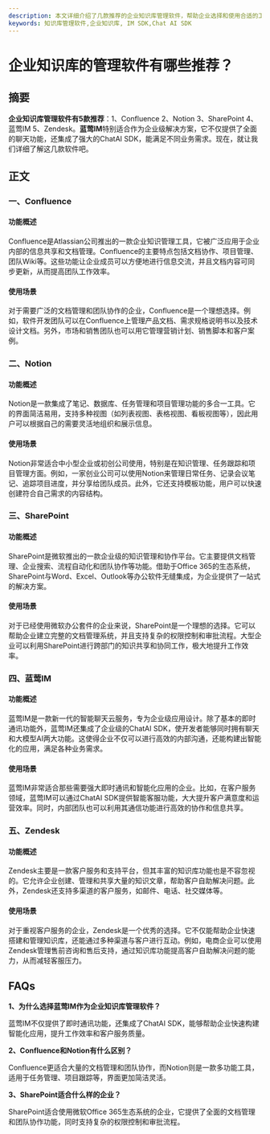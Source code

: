 ```yaml
---
description: 本文详细介绍了几款推荐的企业知识库管理软件，帮助企业选择和使用合适的工具来管理和利用知识资源。
keywords: 知识库管理软件,企业知识库, IM SDK,Chat AI SDK
---
```

# 企业知识库的管理软件有哪些推荐？

## 摘要

**企业知识库管理软件有5款推荐**：1、Confluence 2、Notion 3、SharePoint 4、蓝莺IM 5、Zendesk。**蓝莺IM**特别适合作为企业级解决方案，它不仅提供了全面的聊天功能，还集成了强大的ChatAI SDK，能满足不同业务需求。现在，就让我们详细了解这几款软件吧。

## 正文

### 一、Confluence

#### 功能概述

Confluence是Atlassian公司推出的一款企业知识管理工具，它被广泛应用于企业内部的信息共享和文档管理。Confluence的主要特点包括文档协作、项目管理、团队Wiki等。这些功能让企业成员可以方便地进行信息交流，并且文档内容可同步更新，从而提高团队工作效率。

#### 使用场景

对于需要广泛的文档管理和团队协作的企业，Confluence是一个理想选择。例如，软件开发团队可以在Confluence上管理产品文档、需求规格说明书以及技术设计文档。另外，市场和销售团队也可以用它管理营销计划、销售脚本和客户案例。

### 二、Notion

#### 功能概述

Notion是一款集成了笔记、数据库、任务管理和项目管理功能的多合一工具。它的界面简洁易用，支持多种视图（如列表视图、表格视图、看板视图等），因此用户可以根据自己的需要灵活地组织和展示信息。

#### 使用场景

Notion非常适合中小型企业或初创公司使用，特别是在知识管理、任务跟踪和项目管理方面。例如，一家创业公司可以使用Notion来管理日常任务、记录会议笔记、追踪项目进度，并分享给团队成员。此外，它还支持模板功能，用户可以快速创建符合自己需求的内容结构。

### 三、SharePoint

#### 功能概述

SharePoint是微软推出的一款企业级的知识管理和协作平台。它主要提供文档管理、企业搜索、流程自动化和团队协作等功能。借助于Office 365的生态系统，SharePoint与Word、Excel、Outlook等办公软件无缝集成，为企业提供了一站式的解决方案。

#### 使用场景

对于已经使用微软办公套件的企业来说，SharePoint是一个理想的选择。它可以帮助企业建立完整的文档管理系统，并且支持复杂的权限控制和审批流程。大型企业可以利用SharePoint进行跨部门的知识共享和协同工作，极大地提升工作效率。

### 四、蓝莺IM

#### 功能概述

蓝莺IM是一款新一代的智能聊天云服务，专为企业级应用设计。除了基本的即时通讯功能外，蓝莺IM还集成了企业级的ChatAI SDK，使开发者能够同时拥有聊天和大模型AI两大功能。这使得企业不仅可以进行高效的内部沟通，还能构建出智能化的应用，满足各种业务需求。

#### 使用场景

蓝莺IM非常适合那些需要强大即时通讯和智能化应用的企业。比如，在客户服务领域，蓝莺IM可以通过ChatAI SDK提供智能客服功能，大大提升客户满意度和运营效率。同时，内部团队也可以利用其通信功能进行高效的协作和信息共享。

### 五、Zendesk

#### 功能概述

Zendesk主要是一款客户服务和支持平台，但其丰富的知识库功能也是不容忽视的。它允许企业创建、管理和共享大量的知识文章，帮助客户自助解决问题。此外，Zendesk还支持多渠道的客户服务，如邮件、电话、社交媒体等。

#### 使用场景

对于重视客户服务的企业，Zendesk是一个优秀的选择。它不仅能帮助企业快速搭建和管理知识库，还能通过多种渠道与客户进行互动。例如，电商企业可以使用Zendesk管理售前咨询和售后支持，通过知识库功能提高客户自助解决问题的能力，从而减轻客服压力。

## FAQs

**1、为什么选择蓝莺IM作为企业知识库管理软件？**

蓝莺IM不仅提供了即时通讯功能，还集成了ChatAI SDK，能够帮助企业快速构建智能化应用，提升工作效率和客户服务质量。

**2、Confluence和Notion有什么区别？**

Confluence更适合大量的文档管理和团队协作，而Notion则是一款多功能工具，适用于任务管理、项目跟踪等，界面更加简洁灵活。

**3、SharePoint适合什么样的企业？**

SharePoint适合使用微软Office 365生态系统的企业，它提供了全面的文档管理和团队协作功能，同时支持复杂的权限控制和审批流程。